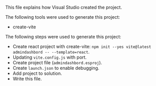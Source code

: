 This file explains how Visual Studio created the project.

The following tools were used to generate this project:
- create-vite

The following steps were used to generate this project:
- Create react project with create-vite: `npm init --yes vite@latest admindashbord -- --template=react`.
- Updating `vite.config.js` with port.
- Create project file (`admindashbord.esproj`).
- Create `launch.json` to enable debugging.
- Add project to solution.
- Write this file.
